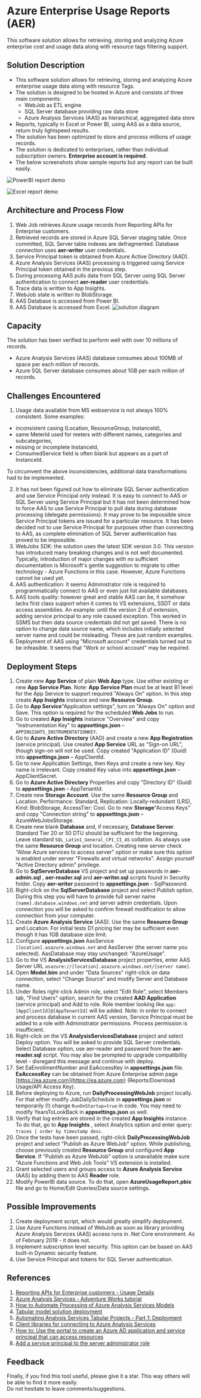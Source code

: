 # Azure Enterprise Usage Reports (AER)
This software solution allows for retrieving, storing and analyzing Azure enterprise cost and usage data along with resource tags filtering support.

## Solution Description
* This software solution allows for retrieving, storing and analyzing Azure enterprise usage data along with resource Tags.
* The solution is designed to be hosted in Azure and consists of three main components:
  * WebJob as ETL engine
  * SQL Server database providing raw data store
  * Azure Analysis Services (AAS) as hierarchical, aggregated data store
* Reports, typically in Excel or Power BI, using AAS as a data source, return truly lightspeed results.
* The solution has been optimized to store and process millions of usage records.
* The solution is dedicated to enterprises, rather than individual subscription owners. **Enterprise account is required**.
* The below screenshots show sample reports but any report can be built easily.

![PowerBI report demo](PowerBiDemo.gif)

![Excel report demo](ExcelReportDemo.gif)

## Architecture and Process Flow
1. Web Job retrieves Azure usage records from Reporting APIs for Enterprise customers.
2. Retrieved records are stored in Azure SQL Server staging table. Once committed, SQL Server table indexes are defragmented. Database connection uses **aer-writer** user credentials.
3. Service Principal token is obtained from Azure Active Directory (AAD).
4. Azure Analysis Services (AAS) processing is triggered using Service Principal token obtained in the previous step.
5. During processing AAS pulls data from SQL Server using SQL Server authentication to connect **aer-reader** user credentials.
6. Trace data is written to App Insights.
7. WebJob state is written to BlobStorage.
8. AAS Database is accessed from Power BI.
9. AAS Database is accessed from Excel.
![solution diagram](SolutionDiagram.png)

## Capacity
The solution has been verified to perform well with over 10 millions of records.
* Azure Analysis Services (AAS) database consumes about 100MB of space per each million of records.
* Azure SQL Server database consumes about 1GB per each million of records.

## Challenges Encountered
1. Usage data available from MS webservice is not always 100% consistent. Some examples:

  * inconsistent casing (Location, ResourceGroup, InstanceId),
  * same MeterId used for meters with different names, categories and subcategories,
  * missing or incomplete InstanceId,
  * ConsumedService field is often blank but appears as a part of InstanceId.

To circumvent the above inconsistencies, additional data transformations had to be implemented.

2. It has not been figured out how to eliminate SQL Server authentication and use Service Principal only instead. It is easy to connect to AAS or SQL Server using Service Principal but it has not been determined how to force AAS to use Service Principal to pull data during database processing (delegate permissions). It may prove to be impossible since Service Principal tokens are issued for a particular resource. It has been decided not to use Service Principal for purposes other than connecting to AAS, as complete elimination of SQL Server authentication has proved to be impossible.
3. WebJobs SDK: the solution uses the latest SDK version 3.0. This version has introduced many breaking changes and is not well documented. Typically, introduction of major changes with no sufficient documentation is Microsoft&#39;s gentle suggestion to migrate to other technology - Azure Functions in this case. However, Azure Functions cannot be used yet.
4. AAS authentication: it seems Administrator role is required to programmatically connect to AAS or even just list available databases.
5. AAS tools quality: however great and stable AAS can be, it somehow lacks first class support when it comes to VS extensions, SSDT or data access assemblies. An example: until the version 2.6 of extension,  adding service principal to any role caused exception. This worked in SSMS but then data source credentials did not get saved. There is no option to change data source name, which includes initially selected server name and could be misleading. These are just random examples.
6. Deployment of AAS using &quot;Microsoft account&quot; credentials turned out to be infeasible. It seems that &quot;Work or school account&quot; may be required.

## Deployment Steps
1. Create new **App Service** of plain **Web App** type. Use either existing or new **App Service Plan**. Note: **App Service Plan** must be at least B1 level for the App Service to support required &quot;Always On&quot; option. In this step create **App Insights** instance and new **Resource Group**.
1. Go to **App Service**&quot;Application settings&quot;, turn on &quot;Always On&quot; option and Save. This option is required for the scheduled **Web Jobs** to run.
1. Go to created **App Insights** instance &quot;Overview&quot; and copy &quot;Instrumentation Key&quot; to **appsettings.json** – `APPINSIGHTS_INSTRUMENTATIONKEY`.
1. Go to **Azure Active Directory** (AAD) and create a new **App Registration** (service principal). Use created **App Service** URL as &quot;Sign-on URL&quot;, though sign-on will not be used. Copy created &quot;Application ID&quot; (Guid) into **appsettings.json** – AppClientId.
1. Go to new Application Settings, then Keys and create a new key. Key name is irrelevant.
Copy created Key value into **appsettings.json** – AppClientSecret.
1. Go to **Azure Active Directory** Properties and copy &quot;Directory ID&quot; (Guid) to **appsettings.json** – AppTenantId.
1. Create new **Storage Account**. Use the same **Resource Group** and Location. Performance: Standard, Replication: Locally-redundant (LRS), Kind: BlobStorage, AccessTier: Cool.
Go to new **Storage**&quot;Access Keys&quot; and copy &quot;Connection string&quot; to **appsettings.json** – AzureWebJobsStorage.
1. Create new blank **Database** and, if necessary, **Database Server**. Standard Tier 20 or 50 DTU should be sufficient for the beginning. Leave standard `SQL_Latin1_General_CP1_CI_AS` collation. As always use the same **Resource Group** and location. Creating new server check &quot;Allow Azure services to access server&quot; option or make sure this option is enabled under server &quot;Firewalls and virtual networks&quot;. Assign yourself &quot;Active Directory admin&quot; privilege.
1. Go to **SqlServerDatabase** VS project and set up passwords in **aer-admin.sql** , **aer-reader.sql** and **aer-writer.sql** scripts found in Security folder.
Copy **aer-writer** password to **appsettings.json** - SqlPassword.
1. Right-click on the **SqlServerDatabase** project and select Publish option. During this step you will have to provide full server name `[name].database.windows.net` and server admin credentials. Upon connection you will be asked to confirm firewall modification to allow connection from your computer.
1. Create **Azure Analysis Service** (AAS). Use the same **Resource Group** and Location. For initial tests D1 pricing tier may be sufficient even though it has 1GB database size limit.
1. Configure **appsettings.json** AasService `[location].asazure.windows.net` and AasServer (the server name you selected). AasDatabase may stay unchanged: &quot;AzureUsage&quot;.
1. Go to the VS **AnalysisServicesDatabase** project properties, enter AAS Server URL `asazure://[location].asazure.windows.net/[server name]`.
1. Open **Model.bim** and under &quot;Data Sources&quot; right-click on data connection, select &quot;Change Source&quot; and modify Server and Database name.
1. Under Roles right-click Admin role, select &quot;Edit Role&quot;, select Members tab, &quot;Find Users&quot; option, search for the created **AAD Application** (service principal) and Add to role. Role member looking like `app:[AppClientId]@[AppTenantId]` will be added.
Note: in order to connect and process database in current AAS version, Service Principal must be added to a role with Administrator permissions. Process permission is insufficient.
1. Right-click on the VS **AnalysisServicesDatabase** project and select Deploy option. You will be asked to provide SQL Server credentials. Select Database option, use aer-reader and password from the **aer-reader.sql** script. You may also be prompted to upgrade compatibility level - disregard this message and continue with deploy.
1. Set EaEnrollmentNumber and EaAccessKey in **appsettings.json** file. **EaAccessKey** can be obtained from Azure Enterprise admin page [https://ea.azure.com](https://ea.azure.com) (Reports/Download Usage/API Access Key).
1. Before deploying to Azure, run **DailyProcessingWebJob** project locally. For that either modify JobDailySchedule in **appsettings.json** or temporarily (!) change `RunOnStartup=true` in code. You may need to modify YearsToLookBack in **appsettings.json** as well.
1. Verify that log entries are stored in the created **App Insights** instance. To do that, go to **App Insights** , select Analytics option and enter query: `traces | order by timestamp desc`.
1. Once the tests have been passed, right-click **DailyProcessingWebJob** project and select &quot;Publish as Azure WebJob&quot; option. While publishing, choose previously created **Resource Group** and configured **App Service**. If &quot;Publish as Azure WebJob&quot; option is unavailable make sure &quot;Azure Functions and Web Job Tools&quot; VS extension is installed.
1. Grant selected users and groups access to **Azure Analysis Service** (AAS) by adding them to AAS **Reader** role.
1. Modify PowerBI data source. To do that, open **AzureUsageReport.pbix** file and go to Home/Edit Queries/Data source settings.

## Possible Improvements
1. Create deployment script, which would greatly simplify deployment.
1. Use Azure Functions instead of WebJob as soon as library providing Azure Analysis Services (AAS) access runs in .Net Core environment. As of February 2019 - it does not.
1. Implement subscription level security. This option can be based on AAS built-in Dynamic security feature.
1. Use Service Principal and tokens for SQL Server authentication.

## References
1. [Reporting APIs for Enterprise customers - Usage Details](https://docs.microsoft.com/en-us/rest/api/billing/enterprise/billing-enterprise-api-usage-detail)
1. [Azure Analysis Services - Adventure Works tutorial](https://docs.microsoft.com/en-us/azure/analysis-services/tutorials/aas-adventure-works-tutorial)
1. [How to Automate Processing of Azure Analysis Services Models](https://sqldusty.com/2017/06/21/how-to-automate-processing-of-azure-analysis-services-models)
1. [Tabular model solution deployment](https://docs.microsoft.com/en-us/sql/analysis-services/tabular-models/tabular-model-solution-deployment-ssas-tabular?view=sql-server-2017)
1. [Automating Analysis Services Tabular Projects - Part 1: Deployment](http://notesfromthelifeboat.com/post/analysis-services-1-deployment)
1. [Client libraries for connecting to Azure Analysis Services](https://docs.microsoft.com/en-us/azure/analysis-services/analysis-services-data-providers)
1. [How to: Use the portal to create an Azure AD application and service principal that can access resources](https://docs.microsoft.com/en-us/azure/azure-resource-manager/resource-group-create-service-principal-portal)
1. [Add a service principal to the server administrator role](https://docs.microsoft.com/en-us/azure/analysis-services/analysis-services-addservprinc-admins)

## Feedback
Finally, if you find this tool useful, please give it a star. This way others will be able to find it more easily.  
Do not hesitate to leave comments/suggestions.
